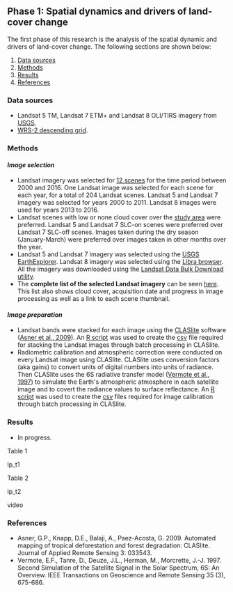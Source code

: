 ## **Phase 1: Spatial dynamics and drivers of land-cover change**

The first phase of this research is the analysis of the spatial dynamic and drivers of land-cover change. The following sections are shown below:

1. [Data sources](#data-sources)
2. [Methods](#methods)
3. [Results](#results)
4. [References](#references)

### Data sources 
* Landsat 5 TM, Landsat 7 ETM+ and Landsat 8 OLI/TIRS imagery from [USGS](http://landsat.usgs.gov/index.php).
* [WRS-2 descending grid](http://landsat.usgs.gov/tools_wrs-2_shapefile.php). 

### Methods 

#### *Image selection*
* Landsat imagery was selected for [12 scenes](www/landsat_scenes.html) for the time period between 2000 and 2016. One Landsat image was selected for each scene for each year, for a total of 204 Landsat scenes. Landsat 5 and Landsat 7 imagery was selected for years 2000 to 2011. Landsat 8 images were used for years 2013 to 2016.
* Landsat scenes with low or none cloud cover over the [study area](index.html#study-area) were preferred. Landsat 5 and Landsat 7 SLC-on scenes were preferred over Landsat 7 SLC-off scenes. Images taken during the dry season (January-March) were preferred over images taken in other months over the year.
* Landsat 5 and Landsat 7 imagery was selected using the [USGS EarthExplorer](http://earthexplorer.usgs.gov/). Landsat 8 imagery was selected using the [Libra browser](https://libra.developmentseed.org/). All the imagery was downloaded using the [Landsat Data Bulk Download utility](http://earthexplorer.usgs.gov/bulk).
* The __complete list of the selected Landsat imagery__ can be seen <a href="https://docs.google.com/spreadsheets/d/1HMtOeW7eo_KRrg6BND2eItIp7VS1p0e_YWS3_YHaYEM/edit?usp=sharing" target="_blank">here</a>. This list also shows cloud cover, acquisition date and progress in image processing as well as a link to each scene thumbnail.

#### *Image preparation*
* Landsat bands were stacked for each image using the [CLASlite](http://claslite.carnegiescience.edu/en/) software ([Asner et al., 2009](#asner_etal_2009)). An <a href="https://github.com/amsantac/cuproject/blob/gh-pages/code/stackImgTable4csv.R" target="_blank">R script</a> was used to create the <a href="https://github.com/amsantac/cuproject/blob/gh-pages/other/processing/landsat/CLASliteCSVs/stack_2000_2014.csv" target="_blank">csv</a> file required for stacking the Landsat images through batch processing in CLASlite.
* Radiometric calibration and atmospheric correction were conducted on every Landsat image using CLASlite. CLASlite uses conversion factors (aka gains) to convert units of digital numbers into units of radiance. Then CLASlite uses the 6S radiative transfer model ([Vermote et al., 1997](#vermote_etal_1997)) to simulate the Earth's atmospheric atmosphere in each satellite image and to covert the radiance values to surface reflectance. An <a href="https://github.com/amsantac/cuproject/blob/gh-pages/code/reflectanceImgTable4csv.R" target="_blank">R script</a> was used to create the <a href="https://github.com/amsantac/cuproject/blob/gh-pages/other/processing/landsat/CLASliteCSVs/reflectance" target="_blank">csv</a> files required for image calibration through batch processing in CLASlite.    

### Results 
* In progress.

Table 1

lp_t1

Table 2

lp_t2

video


### References 
* <a id="asner_etal_2009"></a>Asner, G.P., Knapp, D.E., Balaji, A., Paez-Acosta, G. 2009. Automated mapping of tropical deforestation and forest degradation: CLASlite. Journal of Applied Remote Sensing 3: 033543.
* <a id="vermote_etal_1997"></a>Vermote, E.F., Tanre, D., Deuze, J.L., Herman, M., Morcrette, J.-J. 1997. Second Simulation of the Satellite Signal in the Solar Spectrum, 6S: An Overview. IEEE Transactions on Geoscience and Remote Sensing 35 (3), 675-686.
